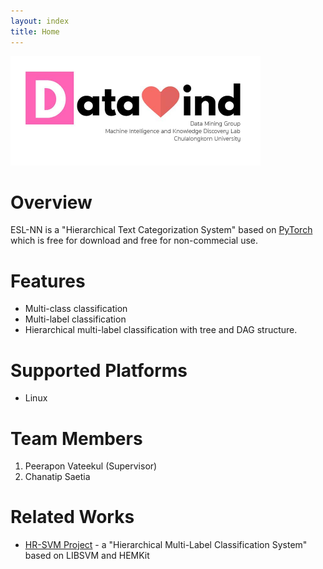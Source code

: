 ```yaml
---
layout: index
title: Home
---
```


<img src="https://raw.githubusercontent.com/ChanatipSaetia/ESL-NN/master/docs/lab_logo.jpg" width="400">

# Overview
ESL-NN is a "Hierarchical Text Categorization System" based on [PyTorch](http://pytorch.org/) which is free for download and free for non-commecial use.

# Features
* Multi-class classification
* Multi-label classification
* Hierarchical multi-label classification with tree and DAG structure.

# Supported Platforms
* Linux

<!-- ## Publications
Official HR-SVM algorithm:
Peerapon Vateekul, Miroslav Kubat, and Kanoksri Sarinnapakorn, “Top-Down Optimized SVMs for Hierarchical Multi-Label Classification: a Case Study in Gene Function Prediction,” Intelligent Data Analysis, 2013 (accepted on March 1, 2013). -->
<!-- 
## Other implementation details:
Perapon Vateekul, Piyapan Poomsirivilai, and Thanawut Ananpiriyakul, "An Implementation of Hierarchical Multi-Label Classification using Support Vector Machine", The 2014 IEEE Thailand Student Conference on Senior Capstone Project, 2014.
Perapon Vateekul, Piyapan Poomsirivilai, and Thanawut Ananpiriyakul, "Label Correction Strategy on Hierarchical Multi-Label Classification", MLDM 2014 : International Conference on Machine Learning and Data Mining, 2014. -->

# Team Members

1. Peerapon Vateekul (Supervisor)
2. Chanatip Saetia

# Related Works
* [HR-SVM Project](https://sites.google.com/site/hrsvmproject/) - a "Hierarchical Multi-Label Classification System" based on LIBSVM and HEMKit